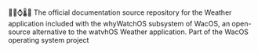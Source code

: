 🍏️💾️⌚️🌡️📖️ The official documentation source repository for the Weather application included with the whyWatchOS subsystem of WacOS, an open-source alternative to the watvhOS Weather application. Part of the WacOS operating system project
